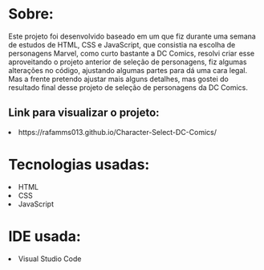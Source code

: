 # Sobre:
<p>Este projeto foi desenvolvido baseado em um que fiz durante uma semana de estudos de HTML, CSS e JavaScript, que consistia na escolha de personagens Marvel, como curto bastante a DC Comics, resolvi criar esse aproveitando o projeto anterior de seleção de personagens, fiz algumas alterações no código, ajustando algumas partes para dá uma cara legal. Mas a frente pretendo ajustar mais alguns detalhes, mas gostei do resultado final desse projeto de seleção de personagens da DC Comics.</p>

<h2>Link para visualizar o projeto:</h2>
<li>https://rafamms013.github.io/Character-Select-DC-Comics/</li>

# Tecnologias usadas:
<li>HTML</li>
<li>CSS</li>
<li>JavaScript</li>

# IDE usada:
<li>Visual Studio Code</li>

